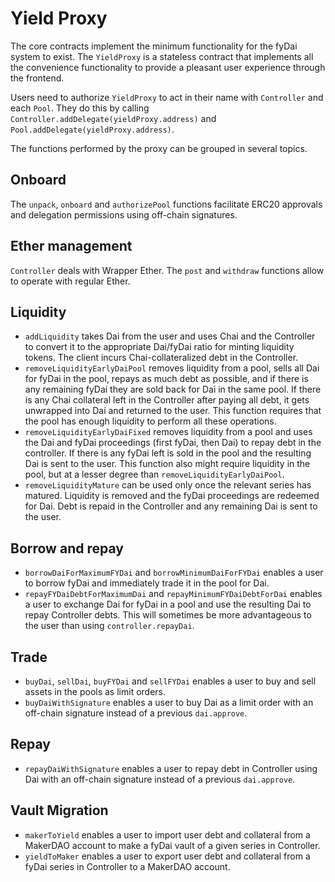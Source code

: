 # Yield Proxy

The core contracts implement the minimum functionality for the fyDai system to exist. The `YieldProxy` is a stateless contract that implements all the convenience functionality to provide a pleasant user experience through the frontend.

Users need to authorize `YieldProxy` to act in their name with `Controller` and each `Pool`. They do this by calling `Controller.addDelegate(yieldProxy.address)` and `Pool.addDelegate(yieldProxy.address)`.

The functions performed by the proxy can be grouped in several topics.

## Onboard
The `unpack`, `onboard` and `authorizePool` functions facilitate ERC20 approvals and delegation permissions using off-chain signatures.

## Ether management
`Controller` deals with Wrapper Ether. The `post` and `withdraw` functions allow to operate with regular Ether.

## Liquidity
 - `addLiquidity` takes Dai from the user and uses Chai and the Controller to convert it to the appropriate Dai/fyDai ratio for minting liquidity tokens. The client incurs Chai-collateralized debt in the Controller.
 - `removeLiquidityEarlyDaiPool` removes liquidity from a pool, sells all Dai for fyDai in the pool, repays as much debt as possible, and if there is any remaining fyDai they are sold back for Dai in the same pool. If there is any Chai collateral left in the Controller after paying all debt, it gets unwrapped into Dai and returned to the user. This function requires that the pool has enough liquidity to perform all these operations.
 - `removeLiquidityEarlyDaiFixed` removes liquidity from a pool and uses the Dai and fyDai proceedings (first fyDai, then Dai) to repay debt in the controller. If there is any fyDai left is sold in the pool and the resulting Dai is sent to the user. This function also might require liquidity in the pool, but at a lesser degree than `removeLiquidityEarlyDaiPool`.
 - `removeLiquidityMature` can be used only once the relevant series has matured. Liquidity is removed and the fyDai proceedings are redeemed for Dai. Debt is repaid in the Controller and any remaining Dai is sent to the user.

## Borrow and repay
 - `borrowDaiForMaximumFYDai` and `borrowMinimumDaiForFYDai` enables a user to borrow fyDai and immediately trade it in the pool for Dai.
 - `repayFYDaiDebtForMaximumDai` and `repayMinimumFYDaiDebtForDai` enables a user to exchange Dai for fyDai in a pool and use the resulting Dai to repay Controller debts. This will sometimes be more advantageous to the user than using `controller.repayDai`.

## Trade
 - `buyDai`, `sellDai`, `buyFYDai` and `sellFYDai` enables a user to buy and sell assets in the pools as limit orders.
 - `buyDaiWithSignature` enables a user to buy Dai as a limit order with an off-chain signature instead of a previous `dai.approve`.

## Repay
 - `repayDaiWithSignature` enables a user to repay debt in Controller using Dai with an off-chain signature instead of a previous `dai.approve`.

## Vault Migration
 - `makerToYield` enables a user to import user debt and collateral from a MakerDAO account to make a fyDai vault of a given series in Controller.
 - `yieldToMaker` enables a user to export user debt and collateral from a fyDai series in Controller to a MakerDAO account.